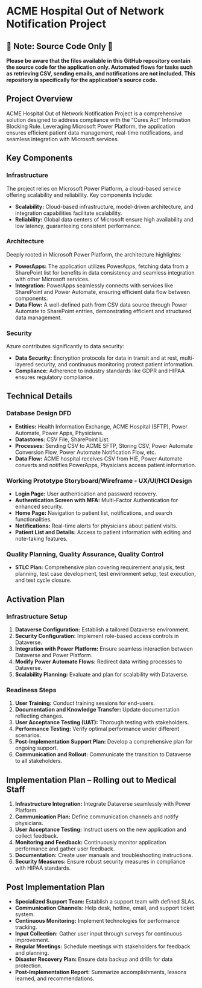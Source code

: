 # ACME Hospital Out of Network Notification Project

## 🚨 Note: Source Code Only 🚨

**Please be aware that the files available in this GitHub repository contain the source code for the application only. Automated flows for tasks such as retrieving CSV, sending emails, and notifications are not included. This repository is specifically for the application's source code.**


## Project Overview

ACME Hospital Out of Network Notification Project is a comprehensive solution designed to address compliance with the “Cures Act” Information Blocking Rule. Leveraging Microsoft Power Platform, the application ensures efficient patient data management, real-time notifications, and seamless integration with Microsoft services.

## Key Components

### Infrastructure

The project relies on Microsoft Power Platform, a cloud-based service offering scalability and reliability. Key components include:
- **Scalability:** Cloud-based infrastructure, model-driven architecture, and integration capabilities facilitate scalability.
- **Reliability:** Global data centers of Microsoft ensure high availability and low latency, guaranteeing consistent performance.

### Architecture

Deeply rooted in Microsoft Power Platform, the architecture highlights:
- **PowerApps:** The application utilizes PowerApps, fetching data from a SharePoint list for benefits in data consistency and seamless integration with other Microsoft services.
- **Integration:** PowerApps seamlessly connects with services like SharePoint and Power Automate, ensuring efficient data flow between components.
- **Data Flow:** A well-defined path from CSV data source through Power Automate to SharePoint entries, demonstrating efficient and structured data management.

### Security

Azure contributes significantly to data security:
- **Data Security:** Encryption protocols for data in transit and at rest, multi-layered security, and continuous monitoring protect patient information.
- **Compliance:** Adherence to industry standards like GDPR and HIPAA ensures regulatory compliance.

## Technical Details

### Database Design DFD

- **Entities:** Health Information Exchange, ACME Hospital (SFTP), Power Automate, Power Apps, Physicians.
- **Datastores:** CSV File, SharePoint List.
- **Processes:** Sending CSV to ACME SFTP, Storing CSV, Power Automate Conversion Flow, Power Automate Notification Flow, etc.
- **Data Flow:** ACME hospital receives CSV from HIE, Power Automate converts and notifies PowerApps, Physicians access patient information.

### Working Prototype Storyboard/Wireframe - UX/UI/HCI Design

- **Login Page:** User authentication and password recovery.
- **Authentication Screen with MFA:** Multi-Factor Authentication for enhanced security.
- **Home Page:** Navigation to patient list, notifications, and search functionalities.
- **Notifications:** Real-time alerts for physicians about patient visits.
- **Patient List and Details:** Access to patient information with editing and note-taking features.

### Quality Planning, Quality Assurance, Quality Control

- **STLC Plan:** Comprehensive plan covering requirement analysis, test planning, test case development, test environment setup, test execution, and test cycle closure.

## Activation Plan

### Infrastructure Setup

1. **Dataverse Configuration:** Establish a tailored Dataverse environment.
2. **Security Configuration:** Implement role-based access controls in Dataverse.
3. **Integration with Power Platform:** Ensure seamless interaction between Dataverse and Power Platform.
4. **Modify Power Automate Flows:** Redirect data writing processes to Dataverse.
5. **Scalability Planning:** Evaluate and plan for scalability with Dataverse.

### Readiness Steps

1. **User Training:** Conduct training sessions for end-users.
2. **Documentation and Knowledge Transfer:** Update documentation reflecting changes.
3. **User Acceptance Testing (UAT):** Thorough testing with stakeholders.
4. **Performance Testing:** Verify optimal performance under different scenarios.
5. **Post-Implementation Support Plan:** Develop a comprehensive plan for ongoing support.
6. **Communication and Rollout:** Communicate the transition to Dataverse to all stakeholders.

## Implementation Plan – Rolling out to Medical Staff

1. **Infrastructure Integration:** Integrate Dataverse seamlessly with Power Platform.
2. **Communication Plan:** Define communication channels and notify physicians.
3. **User Acceptance Testing:** Instruct users on the new application and collect feedback.
4. **Monitoring and Feedback:** Continuously monitor application performance and gather user feedback.
5. **Documentation:** Create user manuals and troubleshooting instructions.
6. **Security Measures:** Ensure robust security measures in compliance with HIPAA standards.

## Post Implementation Plan

- **Specialized Support Team:** Establish a support team with defined SLAs.
- **Communication Channels:** Help desk, hotline, email, and support ticket system.
- **Continuous Monitoring:** Implement technologies for performance tracking.
- **Input Collection:** Gather user input through surveys for continuous improvement.
- **Regular Meetings:** Schedule meetings with stakeholders for feedback and planning.
- **Disaster Recovery Plan:** Ensure data backup and drills for data protection.
- **Post-Implementation Report:** Summarize accomplishments, lessons learned, and recommendations.

